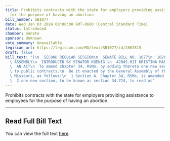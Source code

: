 ```yaml
---
title: Prohibits contracts with the state for employers providing assistance to employees
  for the purpose of having an abortion
bill_number: SB1077
date: Wed Jan 03 2024 00:00:00 GMT-0600 (Central Standard Time)
status: Introduced
chamber: Senate
sponsor: Unknown
vote_summary: Unavailable
legiscan_url: https://legiscan.com/MO/text/SB1077/id/2867815
draft: false
bill_text: "|\n  SECOND REGULAR SESSION\n  SENATE BILL NO. 1077\n  102ND GENERA L\
  \ ASSEMBLY\n  INTRODUCED BY SENATOR KOENIG.\n  4204S.01I KRISTINA MARTIN, Secretary\n\
  \  AN ACT\n  To amend chapter 34, RSMo, by adding thereto one new section relating\
  \ to public contracts.\n  Be it enacted by the General Assembly of the State of\
  \ Missouri, as follows:\n  1 Section A. Chapter 34, RSMo, is amended by adding thereto\n\
  \  2 one new section, to be known as section 34.724, to read as"
---
```

Prohibits contracts with the state for employers providing assistance to employees for the purpose of having an abortion

---

## Read Full Bill Text

You can view the full text [here](https://legiscan.com/MO/text/SB1077/id/2867815).
